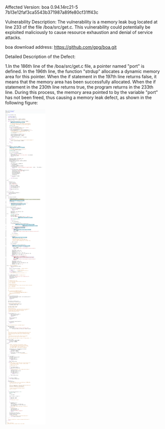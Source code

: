 Affected Version:
boa 0.94.14rc21-5 7b13e12faf3ca5543b371987a89fe80cf31ff43c

Vulnerability Description:
The vulnerability is a memory leak bug located at line 233 of the file /boa/src/get.c. This vulnerability could potentially be exploited maliciously to cause resource exhaustion and denial of service attacks.

boa download address:
https://github.com/gpg/boa.git

Detailed Description of the Defect:

1.In the 186th line of the /boa/src/get.c file, a pointer named "port" is defined. In the 196th line, the function "strdup" allocates a dynamic memory area for this pointer. When the if statement in the 197th line returns false, it means that the memory area has been successfully allocated. When the if statement in the 230th line returns true, the program returns in the 233th line. During this process, the memory area pointed to by the variable "port" has not been freed, thus causing a memory leak defect, as shown in the following figure:

![image](https://github.com/LuMingYinDetect/boa_defects/blob/main/boa_1.png)
